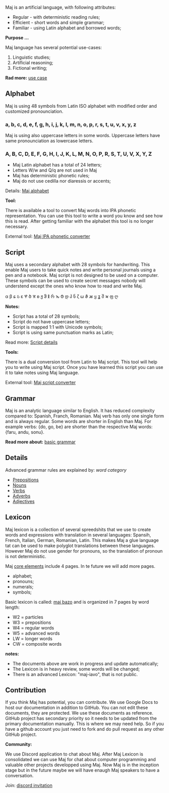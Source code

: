 Maj is an artificial language,  with following attributes:

* Regular - with deterministic reading rules;
* Efficient - short words and simple grammar;
* Familiar - using Latin alphabet and borrowed words;

**Purpose ...**

Maj language has several potential use-cases:

1. Linguistic studies;
1. Artificial reasoning;
1. Fictional writing;

**Rad more:** [use case](case.md)

## Alphabet

Maj is using 48 symbols from Latin ISO alphabet with modified order and customized pronounciation.

### a, b, c, d, e, f, g, h, i, j, k, l, m, n, o, p, r, s, t, u, v, x, y, z

Maj is using also uppercase letters in some words. Uppercase letters have same pronounciation as lowercase letters.

### A, B, C, D, E, F, G, H, I, J, K, L, M, N, O, P, R, S, T, U, V, X, Y, Z

* Maj Latin alphabet has a total of 24 letters;
* Letters W/w and Q/q are not used in Maj
* Maj has deterministic phonetic rules;
* Maj do not use cedilla nor diaressis or accents;


Details: [Maj alphabet](alphabet.md)

**Tool:** 

There is available a tool to convert Maj words into IPA phonetic representation. You can use this tool to write a word you know and see how this is read. After getting familiar with the alphabet this tool is no longer necessary.

External tool: [Maj IPA phonetic converter](https://lingojam.com/MajIPA)

## Script

Maj uses a secondary alphabet with 28 symbols for handwriting. This enable Maj users to take quick notes and write personal journals using a pen and a notebook. Maj script is not designed to be used on a computer. These symbols can be used to create secret messages nobody will understend except the ones who know how to read and write Maj.

α β ɕ ઠ ɛ 𐐐 ծ 𐨓 ʚ ჟ ჵ 𐑙 რ 𐒙 𐐃 დ პ ნ ζ ω ϑ 𐒎 ყ ʓ შ 𑄄 ფ ღ

**Notes:**

* Script has a total of 28 symbols;
* Script do not have uppercase letters;
* Script is mapped 1:1 with Unicode symbols;
* Script is using same punctuation marks as Latin;

Read more: [Script details](script.md)

**Tools:**

There is a dual conversion tool from Latin to Maj script. This tool will help you to write using Maj script. Once you have learned this script you can use it to take notes using Maj language. 

External tool: [Maj script converter](https://lingojam.com/MajScript)

## Grammar

Maj is an analytic language similar to English. It has reduced complexity compared to: Spanish, Franch, Romanian. Maj verb has only one single form and is always regular. Some words are shorter in English than Maj. For example verbs: {do, go, be} are shorter than the respective Maj words: {faru, andu, sonu}. 

**Read more about:** [basic grammar](basic.md)

## Details

Advanced grammar rules are explained by:  _word category_

* [Prepositions](preposition.md)
* [Nouns](nouns.md)
* [Verbs](verbs.md)
* [Adverbs](adverbs.md)
* [Adjectives](adjectives.md)

## Lexicon

Maj lexicon is a collection of several spreedshits that we use to create words and expressions with translation in several languages: Spansih, French, Italian, German, Romanian, Latin. This makes Maj a glue language tat can be used to make polyglot translations between these languages. However Maj do not use gender for pronouns, so the translation of pronoun is not deterministic.

Maj [core elements](https://docs.google.com/spreadsheets/d/e/2PACX-1vTs0cvSYlWttqu7zPxMbiYlWxhN9SosL130JiEn7jqeAyEOxGAr_H7wrRaXrs6oSo-SAFuS2dci1WK6/pubhtml#) 
include 4 pages. In te future we will add more pages. 

* alphabet;
* pronouns; 
* numerals;
* symbols;

Basic lexicon is called: 
[maj bazo](https://docs.google.com/spreadsheets/d/e/2PACX-1vQIAx1UHDxg9SAk0caYU18U9hCQBfl-BWQuz9_6VhXwGr1aJdOfg-uv1ret-L-0u_2yQvPtlycNICi6/pubhtml#)
and is organized in 7 pages by word length:

* W2 = particles 
* W3 = prepositions 
* W4 = regular words
* W5 = advanced words
* LW = longer words
* CW = composite words

**notes:**

* The documents above are work in progress and update automatically;
* The Lexicon is in heavy review, some words will be changed;
* There is an advanced Lexicon: "maj-iavo", that is not public. 

## Contribution

If you think Maj has potential, you can contribute. We use Google Docs to host our documentation in addition to GitHub. You can not edit these documents, they are protected. We use these documents as reference. GitHub project has secondary priority so it needs to be updated from the primary documentation manually. This is where we may need help. So if you have a github account you just need to fork and do pull request as any other GitHub project.

**Community:**

We use Discord application to chat about Maj. After Maj Lexicon is consolidated we can use Maj for chat about computer programming and valuable other projects developped using Maj. Now Maj is in the inception stage but in the future maybe we will have enaugh Maj speakers to have a conversation. 

Join: [discord invitation](https://discord.gg/ZtusYjf)

